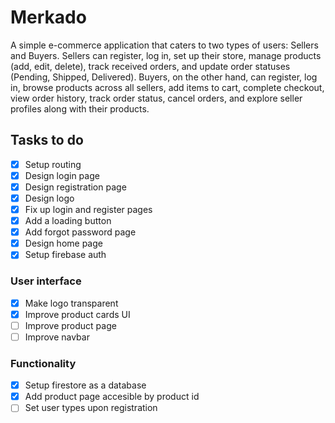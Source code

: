 # Merkado
A simple e-commerce application that caters to two types of users: Sellers and Buyers. Sellers can register, log in, set up their store, manage products (add, edit, delete), track received orders, and update order statuses (Pending, Shipped, Delivered). Buyers, on the other hand, can register, log in, browse products across all sellers, add items to cart, complete checkout, view order history, track order status, cancel orders, and explore seller profiles along with their products.

## Tasks to do
- [x] Setup routing
- [x] Design login page
- [x] Design registration page
- [x] Design logo
- [x] Fix up login and register pages
- [x] Add a loading button
- [x] Add forgot password page
- [x] Design home page
- [x] Setup firebase auth
### User interface
- [x] Make logo transparent
- [x] Improve product cards UI
- [ ] Improve product page
- [ ] Improve navbar
### Functionality
- [x] Setup firestore as a database
- [x] Add product page accesible by product id
- [ ] Set user types upon registration
